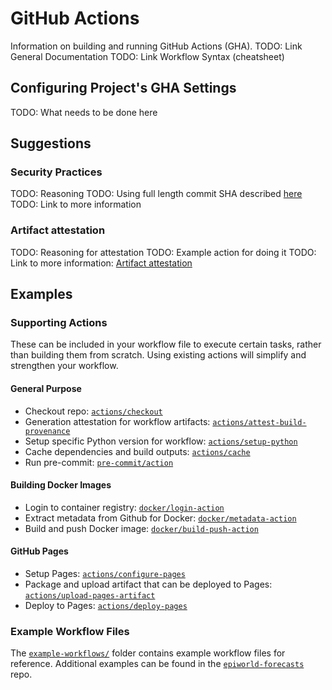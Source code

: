 # GitHub Actions

Information on building and running GitHub Actions (GHA).
TODO: Link General Documentation
TODO: Link Workflow Syntax (cheatsheet)

## Configuring Project's GHA Settings
TODO: What needs to be done here

## Suggestions

### Security Practices
TODO: Reasoning
TODO: Using full length commit SHA described [here](https://docs.github.com/en/actions/security-for-github-actions/security-guides/security-hardening-for-github-actions#using-third-party-actions)
TODO: Link to more information

### Artifact attestation
TODO: Reasoning for attestation
TODO: Example action for doing it
TODO: Link to more information: [Artifact attestation](https://docs.github.com/en/actions/security-for-github-actions/using-artifact-attestations/using-artifact-attestations-to-establish-provenance-for-builds)

## Examples

### Supporting Actions
These can be included in your workflow file to execute certain tasks, rather than building them from scratch.
Using existing actions will simplify and strengthen your workflow.

#### General Purpose
- Checkout repo: [`actions/checkout`](https://github.com/actions/checkout)
- Generation attestation for workflow artifacts: [`actions/attest-build-provenance`](https://github.com/actions/attest-build-provenance)
- Setup specific Python version for workflow: [`actions/setup-python`](https://github.com/actions/setup-python)
- Cache dependencies and build outputs: [`actions/cache`](https://github.com/actions/cache)
- Run pre-commit: [`pre-commit/action`](https://github.com/pre-commit/action)

#### Building Docker Images
- Login to container registry: [`docker/login-action`](https://github.com/docker/login-action)
- Extract metadata from Github for Docker: [`docker/metadata-action`](https://github.com/docker/metadata-action)
- Build and push Docker image: [`docker/build-push-action`](https://github.com/docker/build-push-action)

#### GitHub Pages
- Setup Pages: [`actions/configure-pages`](https://github.com/actions/configure-pages)
- Package and upload artifact that can be deployed to Pages: [`actions/upload-pages-artifact`](https://github.com/actions/upload-pages-artifact)
- Deploy to Pages: [`actions/deploy-pages`](https://github.com/actions/deploy-pages)

### Example Workflow Files 
The [`example-workflows/`](./example-workflows/) folder contains example workflow files for reference.
Additional examples can be found in the [`epiworld-forecasts`](https://github.com/EpiForeSITE/epiworld-forecasts/) repo.
